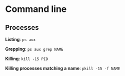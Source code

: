 # Command line

## Processes

__Listing__: `ps aux`

__Grepping__: `ps aux grep NAME`

__Killing__: `kill -15 PID`

__Killing processes matching a name__: `pkill -15 -f NAME`
